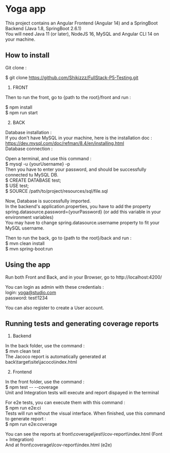 # Yoga app

This project contains an Angular Frontend (Angular 14) and a SpringBoot Backend (Java 1.8, SpringBoot 2.6.1)  
You will need Java 11 (or later), NodeJS 16, MySQL and Angular CLI 14 on your machine.  

## How to install

Git clone :

$ git clone https://github.com/Shikizzz/FullStack-P5-Testing.git

1) FRONT

Then to run the front, go to {path to the root}/front and run :

$ npm install  
$ npm run start  

2) BACK

Database installation :  
If you don't have MySQL in your machine, here is the installation doc : https://dev.mysql.com/doc/refman/8.4/en/installing.html  
Database connection :  

Open a terminal, and use this command :  
$ mysql -u {yourUsername} -p  
Then you have to enter your password, and should be successfully connected tu MySQL DB.  
$ CREATE DATABASE test;  
$ USE test;  
$ SOURCE /path/to/project/resources/sql/file.sql  

Now, Database is successfully imported.  
In the backend's application.properties, you have to add the property spring.datasource.password={yourPassword} (or add this variable in your environment variables)  
You may have to change spring.datasource.username property to fit your MySQL username.  

Then to run the back, go to {path to the root}/back and run :  
$ mvn clean install  
$ mvn spring-boot:run  

## Using the app

Run both Front and Back, and in your Browser, go to http://localhost:4200/

You can login as admin with these credentials :  
login: yoga@studio.com  
password: test!1234  

You can also register to create a User account.

## Running tests and generating coverage reports

1) Backend

In the back folder, use the command :  
$ mvn clean test  
The Jacoco report is automatically generated at back\target\site\jacoco\index.html  

2) Frontend

In the front folder, use the command :  
$ npm test -- --coverage  
Unit and Integration tests will execute and report dispayed in the terminal  

For e2e tests, you can execute them with this command :   
$ npm run e2e:ci  
Tests will run without the visual interface. When finished, use this command to generate report :  
$ npm run e2e:coverage  

You can see the reports at front\coverage\jest\lcov-report\index.html (Font + Integration)  
And at  front\coverage\lcov-report\index.html (e2e)  
